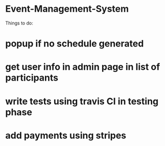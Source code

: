 # Event-Management-System

Things to do:
  # popup if no schedule generated
  # get user info in admin page in list of participants
  # write tests using travis CI in testing phase
  # add payments using stripes

